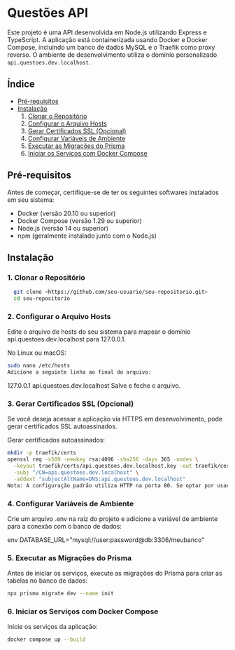 # Questões API

Este projeto é uma API desenvolvida em Node.js utilizando Express e TypeScript. A aplicação está containerizada usando Docker e Docker Compose, incluindo um banco de dados MySQL e o Traefik como proxy reverso. O ambiente de desenvolvimento utiliza o domínio personalizado `api.questoes.dev.localhost`.

## Índice

- [Pré-requisitos](#pré-requisitos)
- [Instalação](#instalação)
  1. [Clonar o Repositório](#1-clonar-o-repositório)
  2. [Configurar o Arquivo Hosts](#2-configurar-o-arquivo-hosts)
  3. [Gerar Certificados SSL (Opcional)](#3-gerar-certificados-ssl-opcional)
  4. [Configurar Variáveis de Ambiente](#4-configurar-variáveis-de-ambiente)
  5. [Executar as Migrações do Prisma](#5-executar-as-migrações-do-prisma)
  6. [Iniciar os Serviços com Docker Compose](#6-iniciar-os-serviços-com-docker-compose)

## Pré-requisitos

Antes de começar, certifique-se de ter os seguintes softwares instalados em seu sistema:

- Docker (versão 20.10 ou superior)
- Docker Compose (versão 1.29 ou superior)
- Node.js (versão 14 ou superior)
- npm (geralmente instalado junto com o Node.js)

## Instalação

### 1. Clonar o Repositório

```bash
  git clone <https://github.com/seu-usuario/seu-repositorio.git>
  cd seu-repositorio
```

### 2. Configurar o Arquivo Hosts

Edite o arquivo de hosts do seu sistema para mapear o domínio api.questoes.dev.localhost para 127.0.0.1.

No Linux ou macOS:

``` bash
sudo nano /etc/hosts
Adicione a seguinte linha ao final do arquivo:
```

127.0.0.1   api.questoes.dev.localhost
Salve e feche o arquivo.

### 3. Gerar Certificados SSL (Opcional)

Se você deseja acessar a aplicação via HTTPS em desenvolvimento, pode gerar certificados SSL autoassinados.

Gerar certificados autoassinados:

```bash
mkdir -p traefik/certs
openssl req -x509 -newkey rsa:4096 -sha256 -days 365 -nodes \
  -keyout traefik/certs/api.questoes.dev.localhost.key -out traefik/certs/api.questoes.dev.localhost.crt \
  -subj "/CN=api.questoes.dev.localhost" \
  -addext "subjectAltName=DNS:api.questoes.dev.localhost"
Nota: A configuração padrão utiliza HTTP na porta 80. Se optar por usar HTTPS, lembre-se de ajustar as configurações no docker-compose.yml e no traefik.yml.
```

### 4. Configurar Variáveis de Ambiente

Crie um arquivo .env na raiz do projeto e adicione a variável de ambiente para a conexão com o banco de dados:

env
DATABASE_URL="mysql://user:password@db:3306/meubanco"

### 5. Executar as Migrações do Prisma

Antes de iniciar os serviços, execute as migrações do Prisma para criar as tabelas no banco de dados:

```bash
npx prisma migrate dev --name init
```

### 6. Iniciar os Serviços com Docker Compose

Inicie os serviços da aplicação:

```bash
docker compose up --build
```

